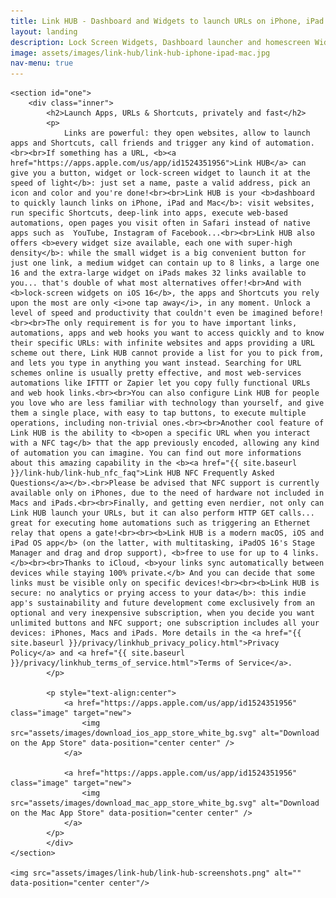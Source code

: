 ```yaml
---
title: Link HUB - Dashboard and Widgets to launch URLs on iPhone, iPad and Mac
layout: landing
description: Lock Screen Widgets, Dashboard launcher and homescreen Widgets for apps, Shortcuts or any other URL
image: assets/images/link-hub/link-hub-iphone-ipad-mac.jpg
nav-menu: true
---
```


<script type="application/ld+json">
{
    "@context": "https://schema.org",
    "@type": "SoftwareApplication",
    "name": "Link HUB",
    "applicationCategory": "UtilitiesApplication",
    "operatingSystem": "iOS, macOS",
    "description": "Dashboard and Widgets to launch URLs on iPhone, iPad and Mac",
    "offers": [
        {
            "@type": "Offer",
            "price": "0",
            "priceCurrency": "USD",
            "description": "Free version with up to 4 links"
        },
        {
            "@type": "Offer",
            "price": "4.99",
            "priceCurrency": "USD",
            "description": "Subscription for unlimited links and NFC support"
        }
    ],
    "author": {
        "@type": "Person",
        "name": "Cesare Forelli"
    }
}
</script>

<!-- Main -->
<div id="main">

<!-- One -->
	<section id="one">
		<div class="inner">
			<h2>Launch Apps, URLs & Shortcuts, privately and fast</h2>
			<p>
				Links are powerful: they open websites, allow to launch apps and Shortcuts, call friends and trigger any kind of automation.<br><br>If something has a URL, <b><a href="https://apps.apple.com/us/app/id1524351956">Link HUB</a> can give you a button, widget or lock-screen widget to launch it at the speed of light</b>: just set a name, paste a valid address, pick an icon and color and you're done!<br><br>Link HUB is your <b>dashboard to quickly launch links on iPhone, iPad and Mac</b>: visit websites, run specific Shortcuts, deep-link into apps, execute web-based automations, open pages you visit often in Safari instead of native apps such as  YouTube, Instagram of Facebook...<br><br>Link HUB also offers <b>every widget size available, each one with super-high density</b>: while the small widget is a big convenient button for just one link, a medium widget can contain up to 8 links, a large one 16 and the extra-large widget on iPads makes 32 links available to you... that's double of what most alternatives offer!<br>And with <b>lock-screen widgets on iOS 16</b>, the apps and Shortcuts you rely upon the most are only <i>one tap away</i>, in any moment. Unlock a level of speed and productivity that couldn't even be imagined before!<br><br>The only requirement is for you to have important links, automations, apps and web hooks you want to access quickly and to know their specific URLs: with infinite websites and apps providing a URL scheme out there, Link HUB cannot provide a list for you to pick from, and lets you type in anything you want instead. Searching for URL schemes online is usually pretty effective, and most web-services automations like IFTTT or Zapier let you copy fully functional URLs and web hook links.<br><br>You can also configure Link HUB for people you love who are less familiar with technology than yourself, and give them a single place, with easy to tap buttons, to execute multiple operations, including non-trivial ones.<br><br>Another cool feature of Link HUB is the ability to <b>open a specific URL when you interact with a NFC tag</b> that the app previously encoded, allowing any kind of automation you can imagine. You can find out more informations about this amazing capability in the <b><a href="{{ site.baseurl }}/link-hub/link-hub_nfc_faq">Link HUB NFC Frequently Asked Questions</a></b>.<br>Please be advised that NFC support is currently available only on iPhones, due to the need of hardware not included in Macs and iPads.<br><br>Finally, and getting even nerdier, not only can Link HUB launch your URLs, but it can also perform HTTP GET calls... great for executing home automations such as triggering an Ethernet relay that opens a gate!<br><br><b>Link HUB is a modern macOS, iOS and iPad OS app</b> (on the latter, with multitasking, iPadOS 16's Stage Manager and drag and drop support), <b>free to use for up to 4 links.</b><br><br>Thanks to iCloud, <b>your links sync automatically between devices while staying 100% private.</b> And you can decide that some links must be visible only on specific devices!<br><br><b>Link HUB is secure: no analytics or prying access to your data</b>: this indie app's sustainability and future development come exclusively from an optional and very inexpensive subscription, when you decide you want unlimited buttons and NFC support; one subscription includes all your devices: iPhones, Macs and iPads. More details in the <a href="{{ site.baseurl }}/privacy/linkhub_privacy_policy.html">Privacy Policy</a> and <a href="{{ site.baseurl }}/privacy/linkhub_terms_of_service.html">Terms of Service</a>.
			</p>
		
			<p style="text-align:center">
				<a href="https://apps.apple.com/us/app/id1524351956" class="image" target="new">
					<img src="assets/images/download_ios_app_store_white_bg.svg" alt="Download on the App Store" data-position="center center" />
				</a>
				
				<a href="https://apps.apple.com/us/app/id1524351956" class="image" target="new">
					<img src="assets/images/download_mac_app_store_white_bg.svg" alt="Download on the Mac App Store" data-position="center center" />
				</a>
			</p>
			</div>
	</section>
	
	<img src="assets/images/link-hub/link-hub-screenshots.png" alt="" data-position="center center"/>
	
</div>